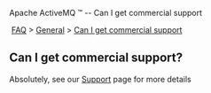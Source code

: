 Apache ActiveMQ ™ -- Can I get commercial support 

 [FAQ](/FAQ/index.md) > [General](../../FAQ/general.md) > [Can I get commercial support](/FAQ/General/can-i-get-commercial-Community/support.md)


Can I get commercial support?
-----------------------------

Absolutely, see our [Support](CommunityCommunity/Community/support.md) page for more details

